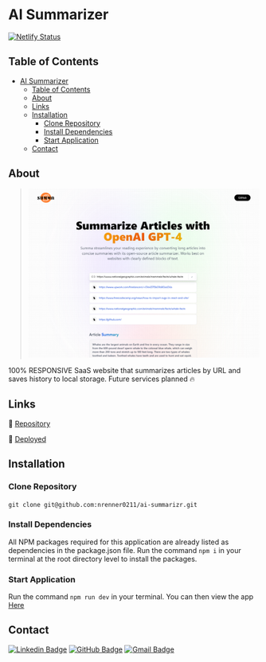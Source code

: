 # AI Summarizer

[![Netlify Status](https://api.netlify.com/api/v1/badges/75f0c3a2-8f23-4a89-be74-69ba5ecee0d1/deploy-status)](https://app.netlify.com/sites/ai-summarizr/deploys)

## Table of Contents

- [AI Summarizer](#ai-summarizer)
  - [Table of Contents](#table-of-contents)
  - [About](#about)
  - [Links](#links)
  - [Installation](#installation)
    - [Clone Repository](#clone-repository)
    - [Install Dependencies](#install-dependencies)
    - [Start Application](#start-application)
  - [Contact](#contact)

## About

> ![Screen Capture](src/assets/summa-screenshot.png)

100% RESPONSIVE SaaS website that summarizes articles by URL and saves history to local storage. Future services planned 🔥

## Links

🔗 [Repository](https://github.com/nrenner0211/ai-summarizer)

🔗 [Deployed](https://ai-summarizr.netlify.app/)

## Installation

### Clone Repository

`git clone git@github.com:nrenner0211/ai-summarizr.git`

### Install Dependencies

All NPM packages required for this application are already listed as dependencies in the package.json file. Run the command `npm i` in your terminal at the root directory level to install the packages.

### Start Application

Run the command `npm run dev` in your terminal. You can then view the app [Here](http://127.0.0.1:5173/)

## Contact

[![Linkedin Badge](https://img.shields.io/badge/-nrenner0211-blue?style=flat-square&logo=Linkedin&logoColor=white&link=https://www.linkedin.com/in/nicolette-renner/)](https://www.linkedin.com/in/nicolette-renner/)
[![GitHub Badge](https://img.shields.io/badge/-nrenner0211-7261A3?style=flat-square&logo=Github&logoColor=white&link=https://github.com/nrenner0211)](https://github.com/nrenner0211)
[![Gmail Badge](https://img.shields.io/badge/-nrenner0211@gmail.com-c14438?style=flat-square&logo=Gmail&logoColor=white&link=mailto:nrenner0211@gmail.com)](mailto:nrenner0211@gmail.com)

